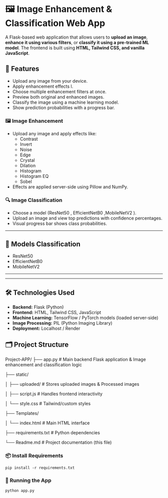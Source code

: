 # 🖼️ Image Enhancement & Classification Web App

A Flask-based web application that allows users to **upload an image**, **enhance it using various filters**, or **classify it using a pre-trained ML model**. The frontend is built using **HTML, Tailwind CSS, and vanilla JavaScript**.


## 📸 Features

- Upload any image from your device.
- Apply enhancement effects l.
- Choose multiple enhancement filters at once.
- Preview both original and enhanced images.
- Classify the image using a machine learning model.
- Show prediction probabilities with a progress bar.

### 🖼️ Image Enhancement
- Upload any image and apply effects like:
  - Contrast
  - Invert
  - Noise
  - Edge
  - Crystal
  - Dilation
  - Histogram
  - Histogram EQ
  - Sobel
- Effects are applied server-side using Pillow and NumPy.

### 🔍 Image Classification
- Choose a model (ResNet50 , EfficientNetB0 ,MobileNetV2 ).
- Upload an image and view top predictions with confidence percentages.
- Visual progress bar shows class probabilities.

---

## 🧠 Models Classification

  - ResNet50
  - EfficientNetB0
  - MobileNetV2

---



---

## 🛠️ Technologies Used

- **Backend:** Flask (Python)
- **Frontend:** HTML, Tailwind CSS, JavaScript
- **Machine Learning:** TensorFlow / PyTorch models (loaded server-side)
- **Image Processing:** PIL (Python Imaging Library)
- **Deployment:** Localhost / Render



## 🗂️ Project Structure

Project-APP/
├── app.py # Main backend Flask application & Image enhancement and classification logic

├── static/

│ ├── uploaded/ # Stores uploaded images & Processed images

│ ├── script.js # Handles frontend interactivity

│ └── style.css # Tailwind/custom styles

├── Templates/

│ └── index.html # Main HTML interface

├── requirements.txt # Python dependencies

└── Readme.md # Project documentation (this file)


### 📦 Install Requirements
    pip install -r requirements.txt

### 🚀 Running the App
    python app.py
